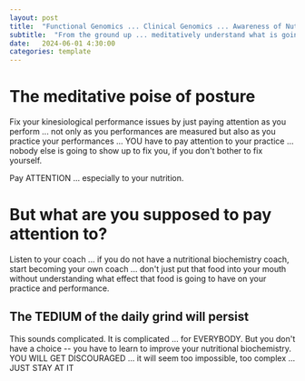 ```yaml
---
layout: post
title:  "Functional Genomics ... Clinical Genomics ... Awareness of Nutritional Biochemistry"
subtitle:  "From the ground up ... meditatively understand what is going on in your intestinal tract"
date:   2024-06-01 4:30:00
categories: template
---
```



# The meditative poise of posture

Fix your kinesiological performance issues by just paying attention as you perform ... not only as you performances are measured but also as you practice your performances ... YOU have to pay attention to your practice ... nobody else is going to show up to fix you, if you don't bother to fix yourself.

Pay ATTENTION ... especially to your nutrition.

# But what are you supposed to pay attention to?

Listen to your coach ... if you do not have a nutritional biochemistry coach, start becoming your own coach ... don't just put that food into your mouth without understanding what effect that food is going to have on your practice and performance.

## The TEDIUM of the daily grind will persist

This sounds complicated. It is complicated ... for EVERYBODY. But you don't have a choice -- you have to learn to improve your nutritional biochemistry.  YOU WILL GET DISCOURAGED ... it will seem too impossible, too complex ... JUST STAY AT IT